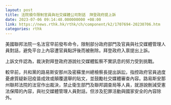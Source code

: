 ```yaml
---
layout: post
title: 法院頒令限制官員與社交媒體公司對話　拜登政府提上訴
date: 2023-07-06 09:14:48.000000000 +08:00
link: https://news.rthk.hk/rthk/ch/component/k2/1707694-20230706.htm
categories: rthk
---
```


美國聯邦法院一名法官早前發布命令，限制部分政府部門及官員與社交媒體管理人員對話，避免平台上內容遭官員點評後而被刪除。拜登政府入禀提出上訴。

上訴文件認為，裁決對拜登政府游說社交媒體監察不實訊息的努力受到挑戰。

較早前，共和黨的路易斯安那州及密蘇里州總檢察長提出訴訟，指控政府官員過度憂慮質疑新冠疫苗成效或顛覆選舉的貼文，並鼓勵社交媒體審查內容。路易斯安那州聯邦法院的法官作出裁決，禁止衛生部門及聯邦調查局等人員，就游說刪減受憲法保障的內容，與社交媒體管理人員對話，但涉及犯罪活動與國家安全的內容除外。
